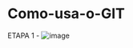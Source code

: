 # Como-usa-o-GIT
ETAPA 1 - ![image](https://user-images.githubusercontent.com/97459786/227805699-7ae751a4-05ab-4005-8aa3-bf905e86d52d.png)
